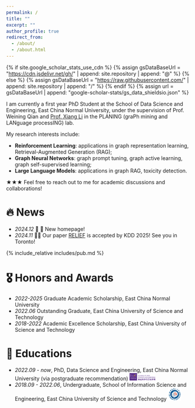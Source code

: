```yaml
---
permalink: /
title: ""
excerpt: ""
author_profile: true
redirect_from: 
  - /about/
  - /about.html
---
```


{% if site.google_scholar_stats_use_cdn %}
{% assign gsDataBaseUrl = "https://cdn.jsdelivr.net/gh/" | append: site.repository | append: "@" %}
{% else %}
{% assign gsDataBaseUrl = "https://raw.githubusercontent.com/" | append: site.repository | append: "/" %}
{% endif %}
{% assign url = gsDataBaseUrl | append: "google-scholar-stats/gs_data_shieldsio.json" %}

<span class='anchor' id='about-me'></span>

I am currently a first year PhD Student at the School of Data Science and Engineering, East China Normal University, under the supervision of Prof. Weining Qian and [Prof. Xiang Li](https://lixiang3776.github.io/) in the PLANING (graPh mining and LANguage processING) lab.

My research interests include:
- **Reinforcement Learning**: applications in graph representation learning, Retrieval-Augmented Generation (RAG);
- **Graph Neural Networks**: graph prompt tuning, graph active learning, graph self-supervised learning;
- **Large Language Models**: applications in graph RAG, toxicity detection.
<!-- My research interests include data mining, especially graph mining. The research work I have been involved in encompasses heterogeneous graph mining and weakly supervised learning on graphs. -->
<!-- Currently I am exploring the integration of Large Language Models (LLMs) with Graph Neural Networks (GNNs). -->

<!-- https://scholar.google.com.hk/citations?user=EH6ntM0AAAAJ&hl=zh-CN&oi=ao -->

★★★ Feel free to reach out to me for academic discussions and collaborations!


<span class='anchor' id='publications'></span>

# 🔥 News

- *2024.12* 🎉 🎉 New homepage!
- *2024.11* 🥂🥂 Our paper [RELIEF](https://arxiv.org/pdf/2408.03195) is accepted by KDD 2025! See you in Toronto!

{% include_relative includes/pub.md %}


# 🎖 Honors and Awards
- *2022-2025* Graduate Academic Scholarship, East China Normal University
- *2022.06* Outstanding Graduate, East China University of Science and Technology 
- *2018-2022* Academic Excellence Scholarship, East China University of Science and Technology 


# 📖 Educations
- *2022.09 - now*, PhD, Data Science and Engineering, East China Normal University (via postgraduate recommendation) <img src='./images/logos/dase_log1.png' style='width: 5em;'>
- *2018.09 - 2022.06*, Undergraduate, School of Information Science and Engineering, East China University of Science and Technology  <img src='./images/logos/ecust.png' style='width: 2.5em;'>

<!-- # 💬 Invited Talks
- *2021.06*, Lorem ipsum dolor sit amet, consectetur adipiscing elit. Vivamus ornare aliquet ipsum, ac tempus justo dapibus sit amet. 
- *2021.03*, Lorem ipsum dolor sit amet, consectetur adipiscing elit. Vivamus ornare aliquet ipsum, ac tempus justo dapibus sit amet.  \| [\[video\]](https://github.com/) -->

<!-- # 💻 Internships -->
<!-- - *2023.11 - now* NLP Research Intern, NLP Group, Shanghai AI Laboratory <img src='./images/logos/shailab-logo.svg' style='width: 1.90em;'>, Shanghai, China. -->